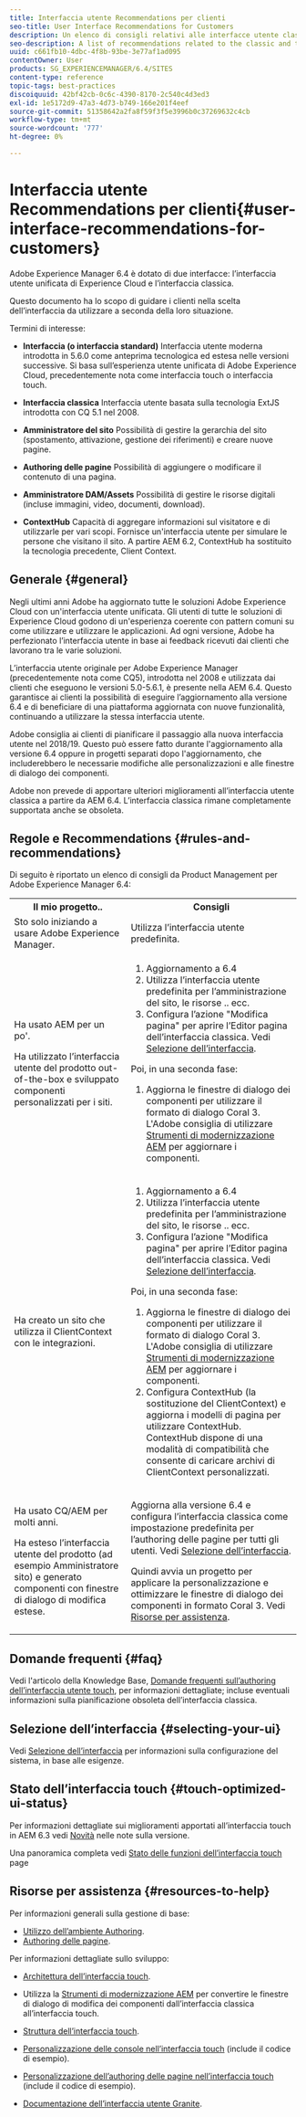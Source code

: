```yaml
---
title: Interfaccia utente Recommendations per clienti
seo-title: User Interface Recommendations for Customers
description: Un elenco di consigli relativi alle interfacce utente classica e ottimizzata per il tocco.
seo-description: A list of recommendations related to the classic and touch-optimized user interfaces.
uuid: c661fb10-4dbc-4f8b-93be-3e77af1ad095
contentOwner: User
products: SG_EXPERIENCEMANAGER/6.4/SITES
content-type: reference
topic-tags: best-practices
discoiquuid: 42bf42cb-0c6c-4390-8170-2c540c4d3ed3
exl-id: 1e5172d9-47a3-4d73-b749-166e201f4eef
source-git-commit: 51358642a2fa8f59f3f5e3996b0c37269632c4cb
workflow-type: tm+mt
source-wordcount: '777'
ht-degree: 0%

---
```


# Interfaccia utente Recommendations per clienti{#user-interface-recommendations-for-customers}

Adobe Experience Manager 6.4 è dotato di due interfacce: l’interfaccia utente unificata di Experience Cloud e l’interfaccia classica.

Questo documento ha lo scopo di guidare i clienti nella scelta dell’interfaccia da utilizzare a seconda della loro situazione.

Termini di interesse:

* **Interfaccia (o interfaccia standard)**
Interfaccia utente moderna introdotta in 5.6.0 come anteprima tecnologica ed estesa nelle versioni successive. Si basa sull’esperienza utente unificata di Adobe Experience Cloud, precedentemente nota come interfaccia touch o interfaccia touch.

* **Interfaccia classica**
Interfaccia utente basata sulla tecnologia ExtJS introdotta con CQ 5.1 nel 2008.

* **Amministratore del sito**
Possibilità di gestire la gerarchia del sito (spostamento, attivazione, gestione dei riferimenti) e creare nuove pagine.

* **Authoring delle pagine**
Possibilità di aggiungere o modificare il contenuto di una pagina.

* **Amministratore DAM/Assets**
Possibilità di gestire le risorse digitali (incluse immagini, video, documenti, download).

* **ContextHub**
Capacità di aggregare informazioni sul visitatore e di utilizzarle per vari scopi. Fornisce un&#39;interfaccia utente per simulare le persone che visitano il sito. A partire AEM 6.2, ContextHub ha sostituito la tecnologia precedente, Client Context.

## Generale {#general}

Negli ultimi anni Adobe ha aggiornato tutte le soluzioni Adobe Experience Cloud con un&#39;interfaccia utente unificata. Gli utenti di tutte le soluzioni di Experience Cloud godono di un&#39;esperienza coerente con pattern comuni su come utilizzare e utilizzare le applicazioni. Ad ogni versione, Adobe ha perfezionato l’interfaccia utente in base ai feedback ricevuti dai clienti che lavorano tra le varie soluzioni.

L’interfaccia utente originale per Adobe Experience Manager (precedentemente nota come CQ5), introdotta nel 2008 e utilizzata dai clienti che eseguono le versioni 5.0-5.6.1, è presente nella AEM 6.4. Questo garantisce ai clienti la possibilità di eseguire l’aggiornamento alla versione 6.4 e di beneficiare di una piattaforma aggiornata con nuove funzionalità, continuando a utilizzare la stessa interfaccia utente.

Adobe consiglia ai clienti di pianificare il passaggio alla nuova interfaccia utente nel 2018/19. Questo può essere fatto durante l&#39;aggiornamento alla versione 6.4 oppure in progetti separati dopo l&#39;aggiornamento, che includerebbero le necessarie modifiche alle personalizzazioni e alle finestre di dialogo dei componenti.

Adobe non prevede di apportare ulteriori miglioramenti all’interfaccia utente classica a partire da AEM 6.4. L’interfaccia classica rimane completamente supportata anche se obsoleta.

## Regole e Recommendations {#rules-and-recommendations}

Di seguito è riportato un elenco di consigli da Product Management per Adobe Experience Manager 6.4:

<table> 
 <tbody> 
  <tr> 
   <th>Il mio progetto..</th> 
   <th>Consigli</th> 
  </tr> 
  <tr> 
   <td>Sto solo iniziando a usare Adobe Experience Manager.</td> 
   <td>Utilizza l’interfaccia utente predefinita.</td> 
  </tr> 
  <tr> 
   <td><p>Ha usato AEM per un po'.</p> <p>Ha utilizzato l’interfaccia utente del prodotto out-of-the-box e sviluppato componenti personalizzati per i siti.<br /> </p> </td> 
   <td> 
    <ol> 
     <li>Aggiornamento a 6.4</li> 
     <li>Utilizza l’interfaccia utente predefinita per l’amministrazione del sito, le risorse .. ecc.<br /> </li> 
     <li>Configura l’azione "Modifica pagina" per aprire l’Editor pagina dell’interfaccia classica. Vedi <a href="#selecting-your-ui">Selezione dell’interfaccia</a>.</li> 
    </ol> <p>Poi, in una seconda fase:</p> 
    <ol> 
     <li>Aggiorna le finestre di dialogo dei componenti per utilizzare il formato di dialogo Coral 3. L'Adobe consiglia di utilizzare <a href="/help/sites-developing/modernization-tools.md">Strumenti di modernizzazione AEM</a> per aggiornare i componenti.</li> 
    </ol> </td> 
  </tr> 
  <tr> 
   <td>Ha creato un sito che utilizza il ClientContext con le integrazioni.<br /> </td> 
   <td> 
    <ol> 
     <li>Aggiornamento a 6.4</li> 
     <li>Utilizza l’interfaccia utente predefinita per l’amministrazione del sito, le risorse .. ecc.</li> 
     <li>Configura l’azione "Modifica pagina" per aprire l’Editor pagina dell’interfaccia classica. Vedi <a href="#selecting-your-ui">Selezione dell’interfaccia</a>.</li> 
    </ol> <p>Poi, in una seconda fase:</p> 
    <ol> 
     <li>Aggiorna le finestre di dialogo dei componenti per utilizzare il formato di dialogo Coral 3. L'Adobe consiglia di utilizzare <a href="/help/sites-developing/modernization-tools.md">Strumenti di modernizzazione AEM</a> per aggiornare i componenti.</li> 
     <li>Configura ContextHub (la sostituzione del ClientContext) e aggiorna i modelli di pagina per utilizzare ContextHub. ContextHub dispone di una modalità di compatibilità che consente di caricare archivi di ClientContext personalizzati.</li> 
    </ol> </td> 
  </tr> 
  <tr> 
   <td><p>Ha usato CQ/AEM per molti anni.</p> <p>Ha esteso l’interfaccia utente del prodotto (ad esempio Amministratore sito) e generato componenti con finestre di dialogo di modifica estese.</p> </td> 
   <td><p>Aggiorna alla versione 6.4 e configura l’interfaccia classica come impostazione predefinita per l’authoring delle pagine per tutti gli utenti. Vedi <a href="#selecting-your-ui">Selezione dell’interfaccia</a>.</p> <p>Quindi avvia un progetto per applicare la personalizzazione e ottimizzare le finestre di dialogo dei componenti in formato Coral 3. Vedi <a href="#resources-to-help">Risorse per assistenza</a>.<br /> </p> </td> 
  </tr> 
 </tbody> 
</table>

## Domande frequenti {#faq}

Vedi l&#39;articolo della Knowledge Base, [Domande frequenti sull’authoring dell’interfaccia utente touch](https://helpx.adobe.com/experience-manager/kb/index/touchui_faq.html), per informazioni dettagliate; incluse eventuali informazioni sulla pianificazione obsoleta dell’interfaccia classica.

## Selezione dell’interfaccia {#selecting-your-ui}

Vedi [Selezione dell’interfaccia](/help/sites-authoring/select-ui.md) per informazioni sulla configurazione del sistema, in base alle esigenze.

## Stato dell’interfaccia touch {#touch-optimized-ui-status}

Per informazioni dettagliate sui miglioramenti apportati all’interfaccia touch in AEM 6.3 vedi [Novità](/help/release-notes/release-notes.md#what-s-new) nelle note sulla versione.

Una panoramica completa vedi [Stato delle funzioni dell’interfaccia touch](/help/release-notes/touch-ui-features-status.md) page

## Risorse per assistenza {#resources-to-help}

Per informazioni generali sulla gestione di base:

* [Utilizzo dell’ambiente Authoring](/help/sites-authoring/home.md).
* [Authoring delle pagine](/help/sites-authoring/author-environment-tools.md).

Per informazioni dettagliate sullo sviluppo:

* [Architettura dell’interfaccia touch](/help/sites-developing/touch-ui-concepts.md).
* Utilizza la [Strumenti di modernizzazione AEM](/help/sites-developing/modernization-tools.md) per convertire le finestre di dialogo di modifica dei componenti dall’interfaccia classica all’interfaccia touch.

* [Struttura dell’interfaccia touch](/help/sites-developing/touch-ui-structure.md).

* [Personalizzazione delle console nell’interfaccia touch](/help/sites-developing/customizing-consoles-touch.md) (include il codice di esempio).

* [Personalizzazione dell’authoring delle pagine nell’interfaccia touch](/help/sites-developing/customizing-page-authoring-touch.md) (include il codice di esempio).

* [Documentazione dell’interfaccia utente Granite](https://helpx.adobe.com/experience-manager/6-4/sites/developing/using/reference-materials/granite-ui/api/index.html).
